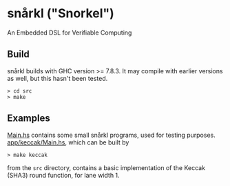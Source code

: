 # snårkl ("Snorkel")

An Embedded DSL for Verifiable Computing

## Build

snårkl builds with GHC version >= 7.8.3. It may compile with earlier versions as well, but this hasn't been tested.

```
> cd src
> make
```
## Examples

[Main.hs](https://github.com/gstew5/snarkl/blob/master/src/Main.hs) contains some small snårkl programs, used for testing purposes. [app/keccak/Main.hs](https://github.com/gstew5/snarkl/blob/master/src/app/keccak/Main.hs), which can be built by

```
> make keccak
```

from the `src` directory, contains a basic implementation of the Keccak (SHA3) round function, for lane width 1.
